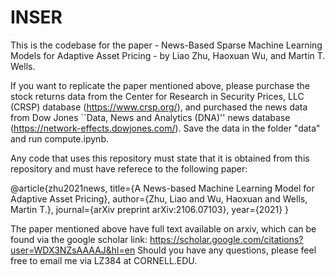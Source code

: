 # INSER

This is the codebase for the paper - News-Based Sparse Machine Learning Models for Adaptive Asset Pricing - by Liao Zhu, Haoxuan Wu, and Martin T. Wells. 

If you want to replicate the paper mentioned above, please purchase the stock returns data from the Center for Research in Security Prices, LLC (CRSP) database (https://www.crsp.org/), and purchased the news data from Dow Jones ``Data, News and Analytics (DNA)'' news database (https://network-effects.dowjones.com/). Save the data in the folder "data" and run compute.ipynb. 

Any code that uses this repository must state that it is obtained from this repository and must have referece to the following paper:

@article{zhu2021news,
  title={A News-based Machine Learning Model for Adaptive Asset Pricing},
  author={Zhu, Liao and Wu, Haoxuan and Wells, Martin T.},
  journal={arXiv preprint arXiv:2106.07103},
  year={2021}
}

The paper mentioned above have full text available on arxiv, which can be found via the google scholar link:
https://scholar.google.com/citations?user=WDX3NZsAAAAJ&hl=en
Should you have any questions, please feel free to email me via LZ384 at CORNELL.EDU. 
